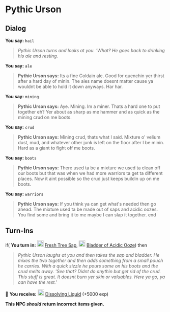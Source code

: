 # Pythic Urson


## Dialog

**You say:** `hail`



>*Pythic Urson turns and looks at you. 'What? He goes back to drinking his ale and resting.*

**You say:** `ale`



>**Pythic Urson says:** Its a fine Coldain ale. Good for quenchin yer thirst after a hard day of minin. The ales name doesnt matter cause ya wouldnt be able to hold it down anyways. Har har.

**You say:** `mining`



>**Pythic Urson says:** Aye. Mining. Im a miner. Thats a hard one to put together eh? Yer about as sharp as me hammer and as quick as the mining crud on me boots.

**You say:** `crud`



>**Pythic Urson says:** Mining crud, thats what I said. Mixture o' velium dust, mud, and whatever other junk is left on the floor after I be minin. Hard as a giant to fight off me boots.

**You say:** `boots`



>**Pythic Urson says:** There used ta be a mixture we used ta clean off our boots but that was when we had more warriors ta get ta different places. Now it aint possible so the crud just keeps buildin up on me boots.

**You say:** `warriors`



>**Pythic Urson says:** If you think ya can get what's needed then go ahead. The mixture used ta be made out of saps and acidic oozes. You find some and bring it to me maybe I can slap it together.
end



## Turn-Ins





if( **You turn in:** <img style="background:url(/static/icons/blank_slot.gif);width:20px;height:20px;" src="/static/icons/item_693.png" alt="" /> <a
                                href="/item/30058" data-url="30058" class="tooltip-link link">Fresh Tree Sap</a>, <img style="background:url(/static/icons/blank_slot.gif);width:20px;height:20px;" src="/static/icons/item_1236.png" alt="" /> <a
                                href="/item/30060" data-url="30060" class="tooltip-link link">Bladder of Acidic Ooze</a>) then 


>*Pythic Urson laughs at you and then takes the sap and bladder.  He mixes the two together and then adds something from a small pouch he carries.  With a quick sizzle he pours some on his boots and the crud melts away.  'See that?  Didnt do anythin but get rid of the crud.   This stuff is great.  It doesnt burn yer skin or valuables.  Here ya go, ya can have the rest.'*


 &#127873; **You receive:**  <img style="background:url(/static/icons/blank_slot.gif);width:20px;height:20px;" src="/static/icons/item_699.png" alt="" /> <a
                                href="/item/30061" data-url="30061" class="tooltip-link link">Dissolving Liquid</a> (+5000 exp)

 

**This NPC *should* return incorrect items given.**
